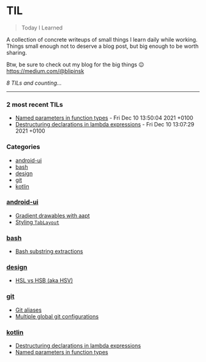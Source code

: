 # TIL
> Today I Learned

A collection of concrete writeups of small things I learn daily while working.
Things small enough not to deserve a blog post, but big enough to be worth sharing.

Btw, be sure to check out my blog for the big things :wink: https://medium.com/@blipinsk


_8 TILs and counting..._

---

### 2 most recent TILs

- [Named parameters in function types](kotlin/named_parameters_in_function_types.md) - Fri Dec 10 13:50:04 2021 +0100
- [Destructuring declarations in lambda expressions](kotlin/destructuring_declarations_in_lambdas.md) - Fri Dec 10 13:07:29 2021 +0100

### Categories

- [android-ui](#android-ui)
- [bash](#bash)
- [design](#design)
- [git](#git)
- [kotlin](#kotlin)

### [android-ui](#android-ui)
- [Gradient drawables with aapt](android-ui/gradient-drawables-with-aapt.md)
- [Styling `TabLayout`](android-ui/styling-tab-layout.md)

### [bash](#bash)
- [Bash substring extractions](bash/substring-extractions.md)

### [design](#design)
- [HSL vs HSB (aka HSV)](design/hsl-vs-hsb.md)

### [git](#git)
- [Git aliases](git/git-aliases.md)
- [Multiple global git configurations](git/multiple-global-git-configurations.md)

### [kotlin](#kotlin)
- [Destructuring declarations in lambda expressions](kotlin/destructuring_declarations_in_lambdas.md)
- [Named parameters in function types](kotlin/named_parameters_in_function_types.md)


